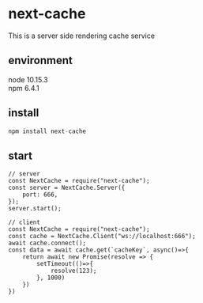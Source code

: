 # next-cache

This is a server side rendering cache service

## environment
node 10.15.3  
npm 6.4.1

## install
```node.js
npm install next-cache
```

## start
```ecmascript 6
// server
const NextCache = require("next-cache");
const server = NextCache.Server({
    port: 666,
});
server.start();

// client
const NextCache = require("next-cache");
const cache = NextCache.Client("ws://localhost:666");
await cache.connect();
const data = await cache.get(`cacheKey`, async()=>{
    return await new Promise(resolve => {
        setTimeout(()=>{
            resolve(123);
        }, 1000)
    })
})
```

